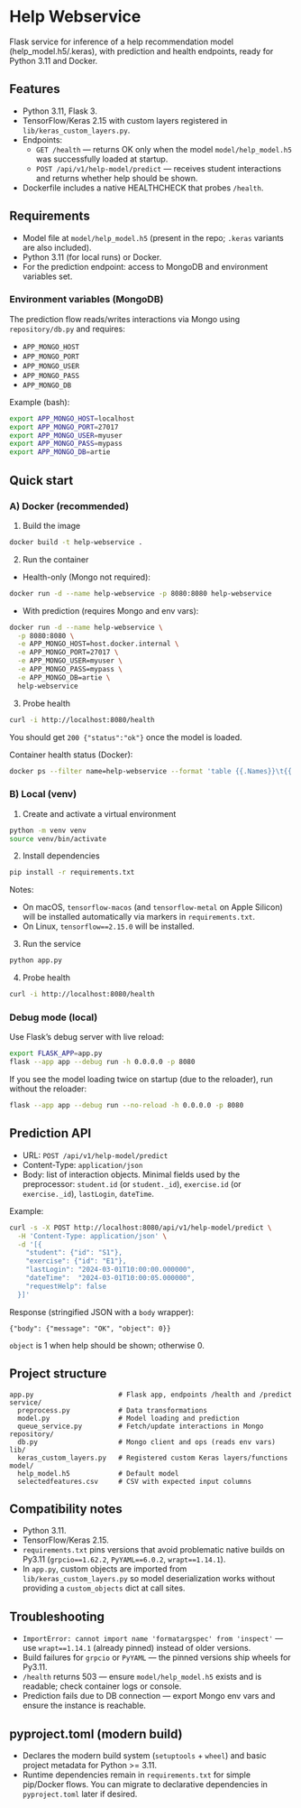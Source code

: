 # Help Webservice

Flask service for inference of a help recommendation model (help_model.h5/.keras), with prediction and health endpoints, ready for Python 3.11 and Docker.

## Features
- Python 3.11, Flask 3.
- TensorFlow/Keras 2.15 with custom layers registered in `lib/keras_custom_layers.py`.
- Endpoints:
  - `GET /health` — returns OK only when the model `model/help_model.h5` was successfully loaded at startup.
  - `POST /api/v1/help-model/predict` — receives student interactions and returns whether help should be shown.
- Dockerfile includes a native HEALTHCHECK that probes `/health`.

## Requirements
- Model file at `model/help_model.h5` (present in the repo; `.keras` variants are also included).
- Python 3.11 (for local runs) or Docker.
- For the prediction endpoint: access to MongoDB and environment variables set.

### Environment variables (MongoDB)
The prediction flow reads/writes interactions via Mongo using `repository/db.py` and requires:
- `APP_MONGO_HOST`
- `APP_MONGO_PORT`
- `APP_MONGO_USER`
- `APP_MONGO_PASS`
- `APP_MONGO_DB`

Example (bash):
```bash
export APP_MONGO_HOST=localhost
export APP_MONGO_PORT=27017
export APP_MONGO_USER=myuser
export APP_MONGO_PASS=mypass
export APP_MONGO_DB=artie
```

## Quick start

### A) Docker (recommended)
1) Build the image
```bash
docker build -t help-webservice .
```
2) Run the container
- Health-only (Mongo not required):
```bash
docker run -d --name help-webservice -p 8080:8080 help-webservice
```
- With prediction (requires Mongo and env vars):
```bash
docker run -d --name help-webservice \
  -p 8080:8080 \
  -e APP_MONGO_HOST=host.docker.internal \
  -e APP_MONGO_PORT=27017 \
  -e APP_MONGO_USER=myuser \
  -e APP_MONGO_PASS=mypass \
  -e APP_MONGO_DB=artie \
  help-webservice
```
3) Probe health
```bash
curl -i http://localhost:8080/health
```
You should get `200 {"status":"ok"}` once the model is loaded.

Container health status (Docker):
```bash
docker ps --filter name=help-webservice --format 'table {{.Names}}\t{{.Status}}\t{{.Ports}}'
```

### B) Local (venv)
1) Create and activate a virtual environment
```bash
python -m venv venv
source venv/bin/activate
```
2) Install dependencies
```bash
pip install -r requirements.txt
```
Notes:
- On macOS, `tensorflow-macos` (and `tensorflow-metal` on Apple Silicon) will be installed automatically via markers in `requirements.txt`.
- On Linux, `tensorflow==2.15.0` will be installed.

3) Run the service
```bash
python app.py
```
4) Probe health
```bash
curl -i http://localhost:8080/health
```

### Debug mode (local)
Use Flask’s debug server with live reload:
```bash
export FLASK_APP=app.py
flask --app app --debug run -h 0.0.0.0 -p 8080
```
If you see the model loading twice on startup (due to the reloader), run without the reloader:
```bash
flask --app app --debug run --no-reload -h 0.0.0.0 -p 8080
```

## Prediction API
- URL: `POST /api/v1/help-model/predict`
- Content-Type: `application/json`
- Body: list of interaction objects. Minimal fields used by the preprocessor: `student.id` (or `student._id`), `exercise.id` (or `exercise._id`), `lastLogin`, `dateTime`.

Example:
```bash
curl -s -X POST http://localhost:8080/api/v1/help-model/predict \
  -H 'Content-Type: application/json' \
  -d '[{
    "student": {"id": "S1"},
    "exercise": {"id": "E1"},
    "lastLogin": "2024-03-01T10:00:00.000000",
    "dateTime":  "2024-03-01T10:00:05.000000",
    "requestHelp": false
  }]'
```
Response (stringified JSON with a `body` wrapper):
```
{"body": {"message": "OK", "object": 0}}
```
`object` is 1 when help should be shown; otherwise 0.

## Project structure
```
app.py                     # Flask app, endpoints /health and /predict
service/
  preprocess.py            # Data transformations
  model.py                 # Model loading and prediction
  queue_service.py         # Fetch/update interactions in Mongo
repository/
  db.py                    # Mongo client and ops (reads env vars)
lib/
  keras_custom_layers.py   # Registered custom Keras layers/functions
model/
  help_model.h5            # Default model
  selectedfeatures.csv     # CSV with expected input columns
```

## Compatibility notes
- Python 3.11.
- TensorFlow/Keras 2.15.
- `requirements.txt` pins versions that avoid problematic native builds on Py3.11 (`grpcio==1.62.2`, `PyYAML==6.0.2`, `wrapt==1.14.1`).
- In `app.py`, custom objects are imported from `lib/keras_custom_layers.py` so model deserialization works without providing a `custom_objects` dict at call sites.

## Troubleshooting
- `ImportError: cannot import name 'formatargspec' from 'inspect'` — use `wrapt==1.14.1` (already pinned) instead of older versions.
- Build failures for `grpcio` or `PyYAML` — the pinned versions ship wheels for Py3.11.
- `/health` returns 503 — ensure `model/help_model.h5` exists and is readable; check container logs or console.
- Prediction fails due to DB connection — export Mongo env vars and ensure the instance is reachable.

## pyproject.toml (modern build)
- Declares the modern build system (`setuptools` + `wheel`) and basic project metadata for Python >= 3.11.
- Runtime dependencies remain in `requirements.txt` for simple pip/Docker flows. You can migrate to declarative dependencies in `pyproject.toml` later if desired.
